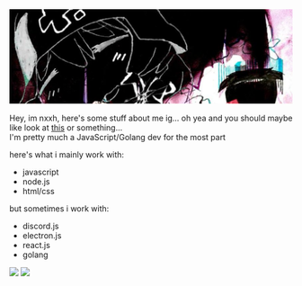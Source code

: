 <img src="./assets/newbannn.jpg" alt="banner">

Hey, im nxxh, here's some stuff about me ig... oh yea and you should maybe like look at [this](https://github.com/nxxh447/PROJECT_HERE) or something...<br>
I'm pretty much a JavaScript/Golang dev for the most part<br>

here's what i mainly work with:
- javascript
- node.js
- html/css

but sometimes i work with:
- discord.js
- electron.js
- react.js
- golang

[![](https://github-readme-stats.vercel.app/api/top-langs/?username=nxxh447&layout=compact&card_width=1001)](https://github.com/nxxh447/nxxh447)
[![](https://activity-graph.herokuapp.com/graph?username=nxxh447&bg_color=0D1117&hide_border=true&color=4B8DDA&line=4B8DDA&point=FFFFFF)](https://github.com/nxxh447/nxxh447)
